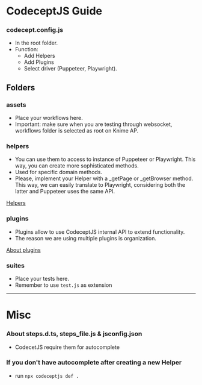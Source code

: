 # CodeceptJS Guide

### codecept.config.js
- In the root folder.
- Function:
    - Add Helpers
    - Add Plugins
    - Select driver (Puppeteer, Playwright).

## Folders

### assets
- Place your workflows here.
- Important: make sure when you are testing through websocket, workflows folder is selected as root on Knime AP.

### helpers
- You can use them to access to instance of Puppeteer or Playwright. This way, you can create more sophisticated methods.
- Used for specific domain methods.
- Please, implement your Helper with a _getPage or _getBrowser method. This way, we can easily translate to Playwright, considering both the latter and Puppeteer uses the same API.

[Helpers](https://codecept.io/helpers/)

### plugins
- Plugins allow to use CodeceptJS internal API to extend functionality.
- The reason we are using multiple plugins is organization.

[About plugins](https://codecept.io/hooks/)

### suites
- Place your tests here.
- Remember to use `test.js` as extension


---

# Misc

### About steps.d.ts, steps_file.js & jsconfig.json
- CodecetJS require them for autocomplete

### If you don't have autocomplete after creating a new Helper
- run `npx codeceptjs def .`